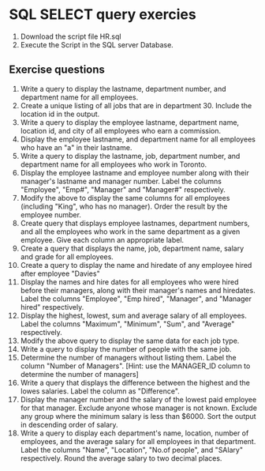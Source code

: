 # SQL SELECT query exercies

  1. Download the script file HR.sql
  2. Execute the Script in the SQL server Database.
 
## Exercise questions
  1. Write a query to display the lastname, department number, and department name for all employees.
  2. Create a unique listing of all jobs that are in department 30. Include the location id in the output.
  3. Write a query to display the employee lastname, department name, location id, and city of all employees who earn a commission.
  4. Display the employee lastname, and department name for all employees who have an "a" in their lastname.
  5. Write a query to display the lastname, job, department number, and department name for all employees who work in Toronto.
  6. Display the employee lastname and employee number along with their manager's lastname and manager number. Label the columns "Employee", "Emp#", "Manager" and        "Manager#" respectively.
  7. Modify the above to display the same columns for all employees (including "King", who has no manager). Order the result by the employee number.
  8. Create query that displays employee lastnames, department numbers, and all the employees who work in the same department as a given employee. Give each column        an appropriate label.
  9. Create a query that displays the name, job, department name, salary and grade for all employees.
  10. Create a query to display the name and hiredate of any employee hired after employee "Davies"
  11. Display the names and hire dates for all employees who were hired before their managers, along with their manager's names and hiredates. Label the columns           "Employee", "Emp hired", "Manager", and "Manager hired" respectively.
  12. Display the highest, lowest, sum and average salary of all employees. Label the columns "Maximum", "Minimum", "Sum", and "Average" respectively.
  13. Modify the above query to display the same data for each job type.
  14. Write a query to display the number of people with the same job.
  15. Determine the number of managers without listing them. Label the column "Number of Managers". [Hint: use the MANAGER_ID column to determine the number of managers]
  16. Write a query that displays the difference between the highest and the lowes salaries. Label the column as "Difference".
  17. Display the manager number and the salary of the lowest paid employee for that manager. Exclude anyone whose manager is not known. Exclude any group where the       minimum salary is less than $6000. Sort the output in descending order of salary.
  18. Write a query to display each department's name, location, number of employees, and the average salary for all employees in that department. Label the columns       "Name", "Location", "No.of people", and "SAlary" respectively. Round the average salary to two decimal places.
